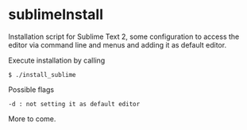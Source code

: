 sublimeInstall
==============

Installation script for Sublime Text 2, some configuration to access the editor
via command line and menus and adding it as default editor.

Execute installation by calling

```
$ ./install_sublime
```

Possible flags

```
-d : not setting it as default editor
```

More to come.